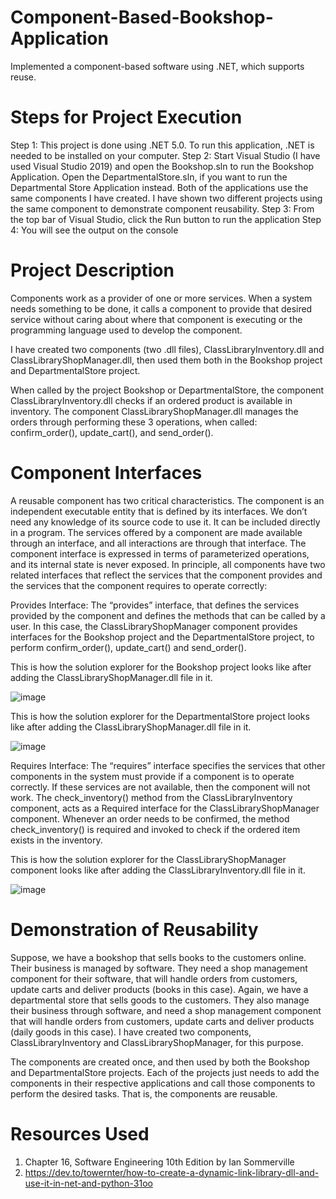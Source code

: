 # Component-Based-Bookshop-Application

Implemented a component-based software using .NET, which supports reuse. 

# Steps for Project Execution

Step 1: This project is done using .NET 5.0. To run this application, .NET is needed to be installed on your computer. 
Step 2: Start Visual Studio (I have used Visual Studio 2019) and open the Bookshop.sln to run the Bookshop Application. Open the DepartmentalStore.sln, if you want to run the Departmental Store Application instead. Both of the applications use the same components I have created. I have shown two different projects using the same component to demonstrate component reusability. 
Step 3: From the top bar of Visual Studio, click the Run button to run the application
Step 4: You will see the output on the console

# Project Description

Components work as a provider of one or more services. When a system needs something to be done, it calls a component to provide that desired service without caring about where that component is executing or the programming language used to develop the component. 

I have created two components (two .dll files), ClassLibraryInventory.dll and ClassLibraryShopManager.dll, then used them both in the Bookshop project and DepartmentalStore project.

When called by the project Bookshop or DepartmentalStore, the component ClassLibraryInventory.dll checks if an ordered product is available in inventory. The component ClassLibraryShopManager.dll manages the orders through performing these 3 operations, when called: confirm_order(), update_cart(), and send_order().

# Component Interfaces

A reusable component has two critical characteristics. The component is an independent executable entity that is defined by its interfaces. We don’t need any knowledge of its source code to use it. It can be included directly in a program. The services offered by a component are made available through an interface, and all interactions are through that interface. The component interface is expressed in terms of parameterized operations, and its internal state is never exposed. 
In principle, all components have two related interfaces that reflect the services that the component provides and the services that the component requires to operate correctly: 

Provides Interface: The “provides” interface, that defines the services provided by the component and defines the methods that can be called by a user. In this case, the ClassLibraryShopManager component provides interfaces for the Bookshop project and the DepartmentalStore project, to perform confirm_order(), update_cart() and send_order().

This is how the solution explorer for the Bookshop project looks like after adding the ClassLibraryShopManager.dll file in it.

![image](https://user-images.githubusercontent.com/35559870/151668998-c6c31bd7-597b-440d-9637-a2671023df04.png)

This is how the solution explorer for the DepartmentalStore project looks like after adding the ClassLibraryShopManager.dll file in it.

![image](https://user-images.githubusercontent.com/35559870/151670538-9338c102-accf-4a09-b195-a3ed6fe115a1.png)

Requires Interface: The “requires” interface specifies the services that other components in the system must provide if a component is to operate correctly. If these services are not available, then the component will not work. The check_inventory() method from the ClassLibraryInventory component, acts as a Required interface for the ClassLibraryShopManager component. Whenever an order needs to be confirmed, the method check_inventory() is required and invoked to check if the ordered item exists in the inventory.

This is how the solution explorer for the ClassLibraryShopManager component looks like after adding the ClassLibraryInventory.dll file in it.

![image](https://user-images.githubusercontent.com/35559870/151668944-02dbe4b1-5b08-4bcd-bd83-75af9e4fbcb0.png)

# Demonstration of Reusability

Suppose, we have a bookshop that sells books to the customers online. Their business is managed by software. They need a shop management component for their software, that will handle orders from customers, update carts and deliver products (books in this case). Again, we have a departmental store that sells goods to the customers. They also manage their business through software, and need a shop management component that will handle orders from customers, update carts and deliver products (daily goods in this case). I have created two components, ClassLibraryInventory and ClassLibraryShopManager, for this purpose. 

The components are created once, and then used by both the Bookshop and DepartmentalStore projects. Each of the projects just needs to add the components in their respective applications and call those components to perform the desired tasks. That is, the components are reusable. 

# Resources Used

1. Chapter 16, Software Engineering 10th Edition by Ian Sommerville
2. https://dev.to/towernter/how-to-create-a-dynamic-link-library-dll-and-use-it-in-net-and-python-31oo
